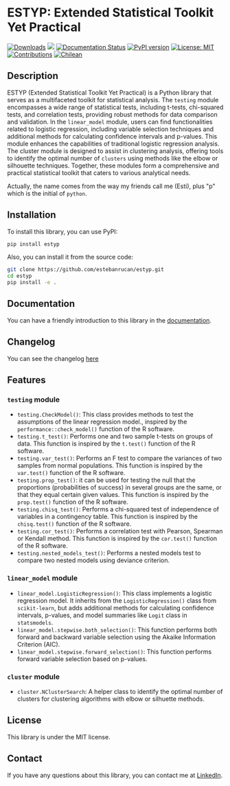 # ESTYP: Extended Statistical Toolkit Yet Practical

[![Downloads](https://static.pepy.tech/badge/estyp)](https://pepy.tech/project/estyp) [![](https://github.com/estebanrucan/estyp/actions/workflows/test.yml/badge.svg)](https://github.com/estebanrucan/estyp/actions/workflows/test.yml) [![Documentation Status](https://readthedocs.org/projects/estyp/badge/?version=latest)](https://estyp.readthedocs.io/en/latest/?badge=latest) [![PyPI version](https://badge.fury.io/py/estyp.svg)](https://badge.fury.io/py/estyp) [![License: MIT](https://img.shields.io/badge/License-MIT-yellow.svg)](https://opensource.org/licenses/MIT) [![Contributions](https://img.shields.io/badge/Contributions-welcome-blue.svg)](https://github.com/estebanrucan/estyp/issues) [![Chilean](https://img.shields.io/badge/Made_in-%F0%9F%87%A8%F0%9F%87%B1_Chile-blue.svg)](https://es.wikipedia.org/wiki/Chile)

## Description

ESTYP (Extended Statistical Toolkit Yet Practical) is a Python library that serves as a multifaceted toolkit for statistical analysis. The `testing` module encompasses a wide range of statistical tests, including t-tests, chi-squared tests, and correlation tests, providing robust methods for data comparison and validation. In the `linear_model` module, users can find functionalities related to logistic regression, including variable selection techniques and additional methods for calculating confidence intervals and p-values. This module enhances the capabilities of traditional logistic regression analysis. The cluster module is designed to assist in clustering analysis, offering tools to identify the optimal number of `clusters` using methods like the elbow or silhouette techniques. Together, these modules form a comprehensive and practical statistical toolkit that caters to various analytical needs. 

Actually, the name comes from the way my friends call me (Esti), plus "p" which is the initial of `python`.

## Installation

To install this library, you can use PyPI:

```bash
pip install estyp
```

Also, you can install it from the source code:

```bash
git clone https://github.com/estebanrucan/estyp.git
cd estyp
pip install -e .
```

## Documentation

You can have a friendly introduction to this library in the [documentation](https://estyp.readthedocs.io/en/latest/).

## Changelog

You can see the changelog [here](./CHANGELOG.md)

## Features

### `testing` module

* `testing.CheckModel()`: This class provides methods to test the assumptions of the linear regression model., inspired by the `performance::check_model()` function of the R software.
* `testing.t_test()`: Performs one and two sample t-tests on groups of data. This function is inspired by the `t.test()` function of the R software.
* `testing.var_test()`: Performs an F test to compare the variances of two samples from normal populations. This function is inspired by the `var.test()` function of the R software.
* `testing.prop_test()`: it can be used for testing the null that the proportions (probabilities of success) in several groups are the same, or that they equal certain given values. This function is inspired by the `prop.test()` function of the R software.
* `testing.chisq_test()`: Performs a chi-squared test of independence of variables in a contingency table. This function is inspired by the `chisq.test()` function of the R software.
* `testing.cor_test()`: Performs a correlation test with Pearson, Spearman or Kendall method. This function is inspired by the `cor.test()` function of the R software.
* `testing.nested_models_test()`: Performs a nested models test to compare two nested models using deviance criterion.

### `linear_model` module

* `linear_model.LogisticRegression()`: This class implements a logistic regression model. It inherits from the `LogisticRegression()` class from `scikit-learn`, but adds additional methods for calculating confidence intervals, p-values, and model summaries like `Logit` class in `statsmodels`.
* `linear_model.stepwise.both_selection()`: This function performs both forward and backward variable selection using the Akaike Information Criterion (AIC). 
* `linear_model.stepwise.forward_selection()`: This function performs forward variable selection based on p-values.

### `cluster` module

* `cluster.NClusterSearch`: A helper class to identify the optimal number of clusters for clustering algorithms with elbow or silhuette methods.

## License

This library is under the MIT license.

## Contact

If you have any questions about this library, you can contact me at [LinkedIn](https://www.linkedin.com/in/estebanrucan/).
